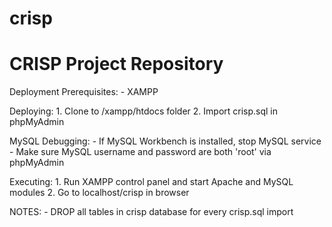 crisp
=====

CRISP Project Repository
========================

Deployment Prerequisites:
	- XAMPP

Deploying:
	1. Clone to /xampp/htdocs folder
	2. Import crisp.sql in phpMyAdmin

MySQL Debugging:
	- If MySQL Workbench is installed, stop MySQL service
	- Make sure MySQL username and password are both 'root' via phpMyAdmin
	
Executing:
	1. Run XAMPP control panel and start Apache and MySQL modules
	2. Go to localhost/crisp in browser
	
NOTES:
	- DROP all tables in crisp database for every crisp.sql import
